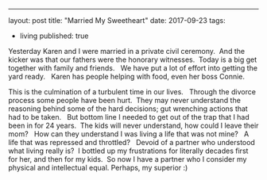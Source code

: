 ---
layout: post
title: "Married My Sweetheart"
date: 2017-09-23
tags: 
- living
published: true

Yesterday Karen and I were married in a private civil ceremony. &nbsp;And the kicker was that our fathers were the honorary witnesses. &nbsp;Today is a big get together with family and friends. &nbsp; We have put a lot of effort into getting the yard ready.  &nbsp; Karen has people helping with food, even her boss Connie.  

This is the culmination of a turbulent time in our lives. &nbsp; Through the divorce process some people have been hurt.  &nbsp;They may never understand the reasoning behind some of the hard decisions; gut wrenching actions that had to be taken. &nbsp; But bottom line I needed to get out of the trap that I had been in for 24 years.  &nbsp;The kids will never understand, how could I leave their mom?  &nbsp; How can they understand I was living a life that was not mine?  &nbsp; A life that was repressed and throttled?  &nbsp; Devoid of a partner who understood what living really is?  &nbsp;I bottled up my frustrations for literally decades first for her, and then for my kids.&nbsp; So now I have a partner who I consider my physical and intellectual equal.  Perhaps, my superior :) 